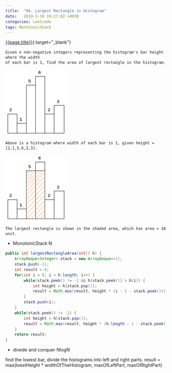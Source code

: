 ```yaml
---
title:  "84. Largest Rectangle in Histogram"
date:   2019-3-19 19:27:02 +0930
categories: Leetcode
tags: MonotonicStack
---
```


[{{page.title}}](https://leetcode.com/problems/largest-rectangle-in-histogram/){:target="_blank"}

    Given n non-negative integers representing the histogram's bar height where the width
    of each bar is 1, find the area of largest rectangle in the histogram.

  ![p1](/img/posts/largest_rectangle_in_histogram_1.png)

    Above is a histogram where width of each bar is 1, given height = [2,1,5,6,2,3].

  ![p2](/img/posts/largest_rectangle_in_histogram_2.png)

    The largest rectangle is shown in the shaded area, which has area = 10 unit.


* MonotonicStack N

```java
public int largestRectangleArea(int[] h) {
    ArrayDeque<Integer> stack = new ArrayDeque<>();
    stack.push(-1);
    int result = 0;
    for(int i = 0; i < h.length; i++) {
        while(stack.peek() != -1 && h[stack.peek()] > h[i]) {
            int height = h[stack.pop()];
            result = Math.max(result, height * (i - 1 - stack.peek()));
        }
        stack.push(i);
    }
    while(stack.peek() != -1) {
        int height = h[stack.pop()];
        result = Math.max(result, height * (h.length - 1 - stack.peek()));
    }
    return result;
}
```

* divede and conquer NlogN

find the lowest bar, divide the histograms into left and right parts.
result = max(loestHeight * widthOfTheHistogram, maxOfLeftPart, maxOfRightPart)
